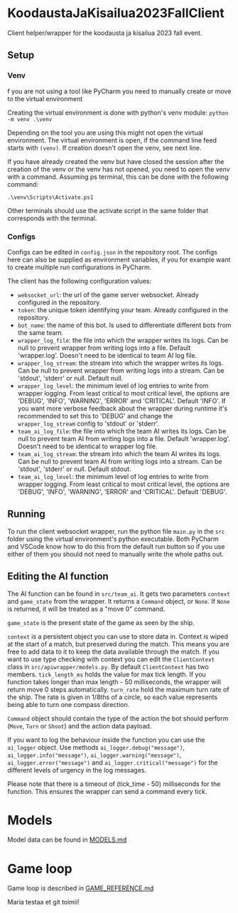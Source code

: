 # KoodaustaJaKisailua2023FallClient

Client helper/wrapper for the koodausta ja kisailua 2023 fall event.

## Setup

### Venv

f you are not using a tool like PyCharm you need to manually create or move to the
virtual environment

Creating the virtual environment is done with python's venv module:
`python -m venv .\venv`

Depending on the tool you are using this might not open the virtual environment.
The virtual environment is open, if the command line feed starts with `(venv)`.
If creation doesn't open the venv, see next line.

If you have already created the venv but have closed the session after the
creation of the venv or the venv has not opened, you need to open the venv with
a command. Assuming ps terminal, this can be done with the following command:

`.\venv\Scripts\Activate.ps1`

Other terminals should use the activate script in the same folder that corresponds with the terminal.

### Configs

Configs can be edited in `config.json` in the repository root. The configs here can
also be supplied as environment variables, if you for example want to create
multiple run configurations in PyCharm.

The client has the following configuration values:

- `websocket_url`: the url of the game server websocket. Already configured
  in the repository.
- `token`: the unique token identifying your team. Already configured in the
  repository.
- `bot_name`: the name of this bot. Is used to differentiate different bots from
  the same team.
- `wrapper_log_file`: the file into which the wrapper writes its logs. Can be
  null to prevent wrapper from writing logs into a file. Default 'wrapper.log'.
  Doesn't need to be identical to team AI log file.
- `wrapper_log_stream`: the stream into which the wrapper writes its logs. Can
  be null to prevent wrapper from writing logs into a stream. Can be 'stdout',
  'stderr' or null. Default null.
- `wrapper_log_level`: the minimum level of log entries to write from wrapper
  logging. From least critical to most critical level, the options are 'DEBUG',
  'INFO', 'WARNING', 'ERROR' and 'CRITICAL'. Default 'INFO'. If you want more
  verbose feedback about the wrapper during runtime it's recommended to set this to
  'DEBUG' and change the `wrapper_log_stream` config to 'stdout' or 'stderr'.
- `team_ai_log_file`: the file into which the team AI writes its logs. Can be
  null to prevent team AI from writing logs into a file. Default 'wrapper.log'.
  Doesn't need to be identical to wrapper log file.
- `team_ai_log_stream`: the stream into which the team AI writes its logs. Can
  be null to prevent team AI from writing logs into a stream. Can be 'stdout',
  'stderr' or null. Default stdout.
- `team_ai_log_level`: the minimum level of log entries to write from wrapper
  logging. From least critical to most critical level, the options are 'DEBUG',
  'INFO', 'WARNING', 'ERROR' and 'CRITICAL'. Default 'DEBUG'.

## Running

To run the client websocket wrapper, run the python file `main.py` in the `src`
folder using the virtual environment's python executable. Both PyCharm and
VSCode know how to do this from the default run button so if you use either of
them you should not need to manually write the whole paths out.

## Editing the AI function

The AI function can be found in `src/team_ai`. It gets two parameters `context`
and `game_state` from the wrapper. It returns a `Command` object, or `None`. If
`None` is returned, it will be treated as a "move 0" command.

`game_state` is the present state of the game as seen by the ship.

`context` is a persistent object you can use to store data in. Context is wiped
at the start of a match, but preserved during the match. This means you are free
to add data to it to keep the data available through the match. If you want to use
type checking with context you can edit the `ClientContext` class in
`src/apiwrapper/models.py`. By default `ClientContext` has two members.
`tick_length_ms` holds the value for max tick length. If you function takes longer
than max length - 50 milliseconds, the wrapper will return move 0 steps automatically.
`turn_rate` hold the maximum turn rate of the ship. The rate is given in 1/8ths of a
circle, so each value represents being able to turn one compass direction.

`Command` object should contain the type of the action the bot should perform (`Move`,
`Turn` or `Shoot`) and the action data payload.

If you want to log the behaviour inside the function you can use the `ai_logger`
object. Use methods `ai_logger.debug("message")`, `ai_logger.info("message")`,
`ai_logger.warning("message")`, `ai_logger.error("message")` and
`ai_logger.critical("message")` for the different levels of urgency in the log
messages.

Please note that there is a timeout of (tick_time - 50) milliseconds for the
function. This ensures the wrapper can send a command every tick.

# Models

Model data can be found in [MODELS.md](MODELS.md)

# Game loop

Game loop is described in [GAME_REFERENCE.md](GAME_REFERENCE.md)

Maria testaa et git toimii!
